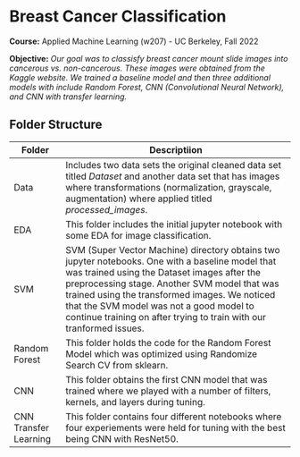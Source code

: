 # Breast Cancer Classification 
  
**Course:**
  Applied Machine Learning (w207) - UC Berkeley, Fall 2022

**Objective:** 
  <i> 
  Our goal was to classisfy breast cancer mount slide images into cancerous vs. non-cancerous. These images were obtained from the Kaggle website. We trained a baseline model and then three additional models with include Random Forest, CNN (Convolutional Neural Network), and CNN with transfer learning. 
  </i>
  
  ## Folder Structure
  | Folder | Descriptiion|
  |--------|-------------|
  | Data | Includes two data sets the original cleaned data set titled <i>Dataset</i> and another data set that has images where transformations (normalization, grayscale, augmentation) where applied titled <i>processed_images</i>.|
  | EDA | This folder includes the initial jupyter notebook with some EDA for image classification.|
  | SVM | SVM (Super Vector Machine) directory obtains two jupyter notebooks. One with a baseline model that was trained using the Dataset images after the preprocessing stage. Another SVM model that was trained using the transformed images. We noticed that the SVM model was not a good model to continue training on after trying to train with our tranformed issues.|
  | Random Forest | This folder holds the code for the Random Forest Model which was optimized using Randomize Search CV from sklearn.|
  | CNN |This folder obtains the first CNN model that was trained where we played with a number of filters, kernels, and layers during tuning. |
   | CNN Transfer Learning | This folder contains four different notebooks where four experiements were held for tuning with the best being CNN with ResNet50. |
